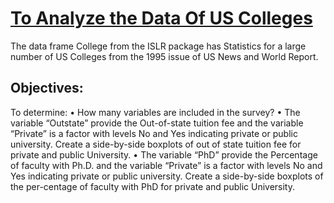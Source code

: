 <u><h1>To Analyze the Data Of US Colleges</h1></u>
The data frame College from the ISLR package has Statistics for a large number of US Colleges from the 1995 issue of US News and World Report.
<h2>Objectives:</h2>
To determine:
•	How many variables are included in the survey?
•	The variable “Outstate” provide the Out-of-state tuition fee and the variable “Private” is a factor with levels No and Yes indicating private or public university. Create a side-by-side boxplots of out of state tuition fee for private and public University.
•	The variable “PhD” provide the Percentage of faculty with Ph.D. and the variable “Private” is a factor with levels No and Yes indicating private or public university. Create a side-by-side boxplots of the per-centage of faculty with PhD for private and public University.
